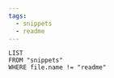 ```yaml
---
tags:
  - snippets
  - readme
---
```


```dataview
LIST
FROM "snippets"
WHERE file.name != "readme"
```
